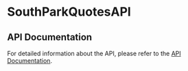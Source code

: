 # SouthParkQuotesAPI

## API Documentation

For detailed information about the API, please refer to the [API Documentation](https://web.postman.co/workspace/291207d5-1073-4eda-b783-3fd9231b4116/documentation/36297486-4c83e913-4bd8-4453-8631-f35abc9e5de0).

